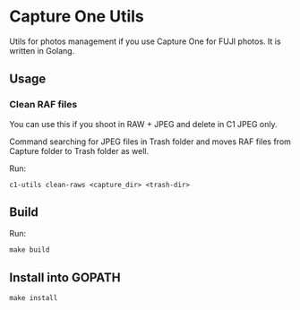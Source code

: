 Capture One Utils
=================

Utils for photos management if you use Capture One for FUJI photos. It is written in Golang.

## Usage

### Clean RAF files

You can use this if you shoot in RAW + JPEG and delete in C1 JPEG only.

Command searching for JPEG files in Trash folder and moves RAF files from Capture folder to Trash folder as well.

Run:

	c1-utils clean-raws <capture_dir> <trash-dir>



## Build

Run:

	make build

## Install into GOPATH

	make install
